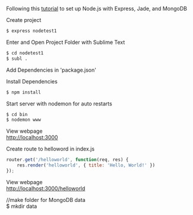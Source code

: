 Following this [tutorial](http://cwbuecheler.com/web/tutorials/2013/node-express-mongo) to set up Node.js with Express, Jade, and MongoDB

Create project  
```bash  
$ express nodetest1  
```  

Enter and Open Project Folder with Sublime Text
```bash  
$ cd nodetest1  
$ subl .  
```  

Add Dependencies in 'package.json'  

Install Dependencies
```bash  
$ npm install  
``` 
Start server with nodemon for auto restarts
```bash  
$ cd bin  
$ nodemon www  
```  

View webpage  
[http://localhost:3000](http://localhost:3000)

Create route to helloword in index.js  
```javascript
router.get('/helloworld', function(req, res) {
    res.render('helloworld', { title: 'Hello, World!' })
});
```
View webpage  
[http://localhost:3000/helloworld](http://localhost:3000/helloworld)


//make folder for MongoDB data  
$ mkdir data 
